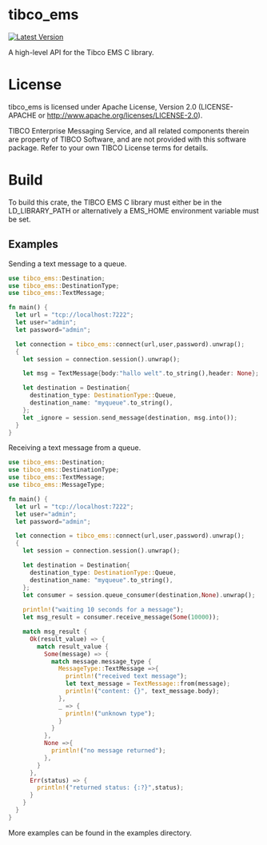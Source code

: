 # tibco_ems
[![Latest Version](https://img.shields.io/crates/v/tibco_ems.svg)](https://crates.io/crates/tibco_ems)

A high-level API for the Tibco EMS C library. 


# License
tibco_ems is licensed under Apache License, Version 2.0 (LICENSE-APACHE or http://www.apache.org/licenses/LICENSE-2.0).

TIBCO Enterprise Messaging Service, and all related components therein are property of TIBCO Software, and are not provided with this software package. Refer to your own TIBCO License terms for details.

# Build

To build this crate, the TIBCO EMS C library must either be in the LD_LIBRARY_PATH or alternatively a EMS_HOME environment variable must be set.

## Examples

Sending a text message to a queue.

```rust
use tibco_ems::Destination;
use tibco_ems::DestinationType;
use tibco_ems::TextMessage;

fn main() {
  let url = "tcp://localhost:7222";
  let user="admin";
  let password="admin";

  let connection = tibco_ems::connect(url,user,password).unwrap();
  {
    let session = connection.session().unwrap();

    let msg = TextMessage{body:"hallo welt".to_string(),header: None};

    let destination = Destination{
      destination_type: DestinationType::Queue,
      destination_name: "myqueue".to_string(),
    };
    let _ignore = session.send_message(destination, msg.into());
  }
}
```

Receiving a text message from a queue.

```rust
use tibco_ems::Destination;
use tibco_ems::DestinationType;
use tibco_ems::TextMessage;
use tibco_ems::MessageType;

fn main() {
  let url = "tcp://localhost:7222";
  let user="admin";
  let password="admin";

  let connection = tibco_ems::connect(url,user,password).unwrap();
  {
    let session = connection.session().unwrap();

    let destination = Destination{
      destination_type: DestinationType::Queue,
      destination_name: "myqueue".to_string(),
    };
    let consumer = session.queue_consumer(destination,None).unwrap();
    
    println!("waiting 10 seconds for a message");
    let msg_result = consumer.receive_message(Some(10000));

    match msg_result {
      Ok(result_value) => {
        match result_value {
          Some(message) => {
            match message.message_type {
              MessageType::TextMessage =>{
                println!("received text message");
                let text_message = TextMessage::from(message);
                println!("content: {}", text_message.body);
              },
              _ => {
                println!("unknown type");
              }
            }    
          },
          None =>{
            println!("no message returned");
          },
        }
      },
      Err(status) => {
        println!("returned status: {:?}",status);
      }
    }
  }
}
```

More examples can be found in the examples directory.
